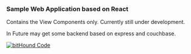 <h3>Sample Web Application based on React</h3>
Contains the View Components only.
Currently still under development.

In Future may get some backend based on express and couchbase.

[![bitHound Code](https://www.bithound.io/github/VenkateshKatabathula/react-flux-example/badges/code.svg)](https://www.bithound.io/github/VenkateshKatabathula/react-flux-example)
